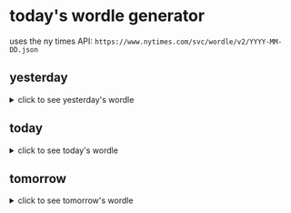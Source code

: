 # today's wordle generator

uses the ny times API: `https://www.nytimes.com/svc/wordle/v2/YYYY-MM-DD.json`

## yesterday

<details>
    <summary>click to see yesterday's wordle</summary>

    steel

</details>

## today

<details>
    <summary>click to see today's wordle</summary>

    blimp

</details>

## tomorrow

<details>
    <summary>click to see tomorrow's wordle</summary>

    equip

</details>
